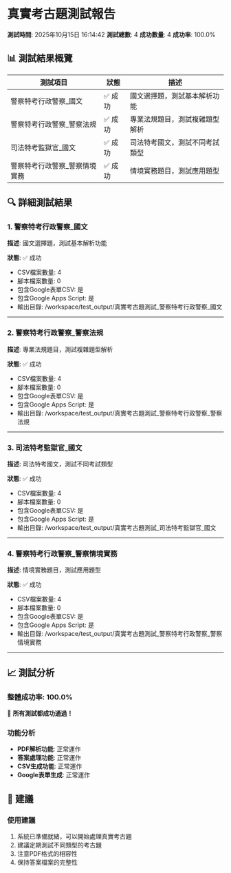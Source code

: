 # 真實考古題測試報告

**測試時間**: 2025年10月15日 16:14:42
**測試總數**: 4
**成功數量**: 4
**成功率**: 100.0%

## 📊 測試結果概覽

| 測試項目 | 狀態 | 描述 |
|---------|------|------|
| 警察特考行政警察_國文 | ✅ 成功 | 國文選擇題，測試基本解析功能 |
| 警察特考行政警察_警察法規 | ✅ 成功 | 專業法規題目，測試複雜題型解析 |
| 司法特考監獄官_國文 | ✅ 成功 | 司法特考國文，測試不同考試類型 |
| 警察特考行政警察_警察情境實務 | ✅ 成功 | 情境實務題目，測試應用題型 |

## 🔍 詳細測試結果

### 1. 警察特考行政警察_國文

**描述**: 國文選擇題，測試基本解析功能

**狀態**: ✅ 成功

- CSV檔案數量: 4
- 腳本檔案數量: 0
- 包含Google表單CSV: 是
- 包含Google Apps Script: 是
- 輸出目錄: /workspace/test_output/真實考古題測試_警察特考行政警察_國文

---

### 2. 警察特考行政警察_警察法規

**描述**: 專業法規題目，測試複雜題型解析

**狀態**: ✅ 成功

- CSV檔案數量: 4
- 腳本檔案數量: 0
- 包含Google表單CSV: 是
- 包含Google Apps Script: 是
- 輸出目錄: /workspace/test_output/真實考古題測試_警察特考行政警察_警察法規

---

### 3. 司法特考監獄官_國文

**描述**: 司法特考國文，測試不同考試類型

**狀態**: ✅ 成功

- CSV檔案數量: 4
- 腳本檔案數量: 0
- 包含Google表單CSV: 是
- 包含Google Apps Script: 是
- 輸出目錄: /workspace/test_output/真實考古題測試_司法特考監獄官_國文

---

### 4. 警察特考行政警察_警察情境實務

**描述**: 情境實務題目，測試應用題型

**狀態**: ✅ 成功

- CSV檔案數量: 4
- 腳本檔案數量: 0
- 包含Google表單CSV: 是
- 包含Google Apps Script: 是
- 輸出目錄: /workspace/test_output/真實考古題測試_警察特考行政警察_警察情境實務

---

## 📈 測試分析

### 整體成功率: 100.0%

🎉 **所有測試都成功通過！**

### 功能分析

- **PDF解析功能**: 正常運作
- **答案處理功能**: 正常運作
- **CSV生成功能**: 正常運作
- **Google表單生成**: 正常運作

## 🎯 建議


### 使用建議

1. 系統已準備就緒，可以開始處理真實考古題
2. 建議定期測試不同類型的考古題
3. 注意PDF格式的相容性
4. 保持答案檔案的完整性
